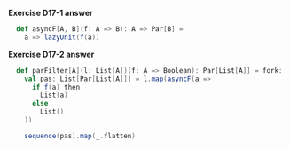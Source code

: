 **Exercise D17-1 answer**

```scala
  def asyncF[A, B](f: A => B): A => Par[B] =
    a => lazyUnit(f(a))
```

**Exercise D17-2 answer**

```scala
  def parFilter[A](l: List[A])(f: A => Boolean): Par[List[A]] = fork:
    val pas: List[Par[List[A]]] = l.map(asyncF(a =>
      if f(a) then
        List(a)
      else
        List()
    ))

    sequence(pas).map(_.flatten)
```